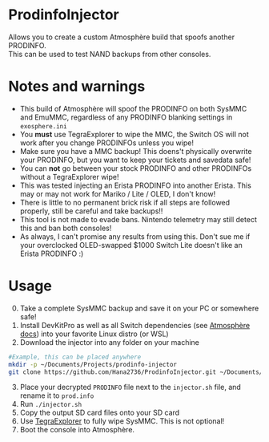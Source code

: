 # ProdinfoInjector
Allows you to create a custom Atmosphère build that spoofs another PRODINFO.  
This can be used to test NAND backups from other consoles.

# Notes and warnings
- This build of Atmosphère will spoof the PRODINFO on both SysMMC and EmuMMC, regardless of any PRODINFO blanking settings in `exosphere.ini` 
- You **must** use TegraExplorer to wipe the MMC, the Switch OS will not work after you change PRODINFOs unless you wipe!
- Make sure you have a MMC backup! This doens't physically overwrite your PRODINFO, but you want to keep your tickets and savedata safe!
- You can **not** go between your stock PRODINFO and other PRODINFOs without a TegraExplorer wipe!
- This was tested injecting an Erista PRODINFO into another Erista. This may or may not work for Mariko / Lite / OLED, I don't know!
- There is little to no permanent brick risk if all steps are followed properly, still be careful and take backups!!
- This tool is not made to evade bans. Nintendo telemetry may still detect this and ban both consoles!
- As always, I can't promise any results from using this. Don't sue me if your overclocked OLED-swapped $1000 Switch Lite doesn't like an Erista PRODINFO :)

# Usage
0. Take a complete SysMMC backup and save it on your PC or somewhere safe!
1. Install DevKitPro as well as all Switch dependencies (see [Atmosphère docs](https://github.com/Atmosphere-NX/Atmosphere/blob/master/docs/building.md)) into your favorite Linux distro (or WSL)
2. Download the injector into any folder on your machine
```bash
#Example, this can be placed anywhere
mkdir -p ~/Documents/Projects/prodinfo-injector
git clone https://github.com/Hana2736/ProdinfoInjector.git ~/Documents/Projects/prodinfo-injector
```
3. Place your decrypted `PRODINFO` file next to the `injector.sh` file, and rename it to `prod.info`
4. Run `./injector.sh`
5. Copy the output SD card files onto your SD card
6. Use [TegraExplorer](https://github.com/suchmememanyskill/TegraExplorer/releases) to fully wipe SysMMC. This is not optional!
7. Boot the console into Atmosphère.

